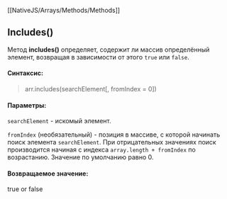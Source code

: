 [[NativeJS/Arrays/Methods/Methods]]
## Includes()
Метод **includes()** определяет, содержит ли массив определённый элемент, возвращая в зависимости от этого `true` или `false`.

#### Синтаксис:
> arr.includes(searchElement[, fromIndex = 0])

#### Параметры:
`searchElement` - искомый элемент.

`fromIndex` (необязательный) - позиция в массиве, с которой начинать поиск элемента `searchElement`. При отрицательных значениях поиск производится начиная с индекса `array.length + fromIndex` по возрастанию. Значение по умолчанию равно 0.

#### Возвращаемое значение:
true or false